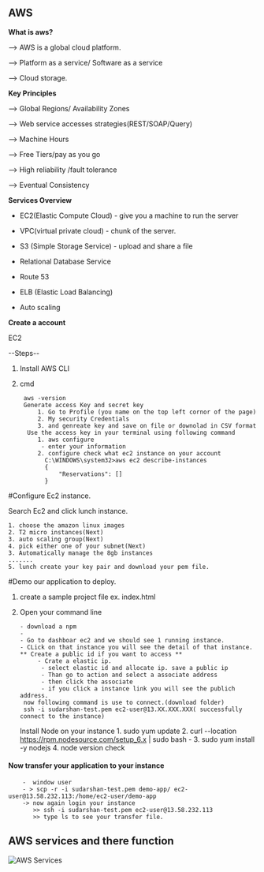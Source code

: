 ## AWS

**What is aws?**

--> AWS is a global cloud platform.

--> Platform as a service/ Software as a service

--> Cloud storage.


**Key Principles**

--> Global Regions/ Availability Zones

--> Web service accesses strategies(REST/SOAP/Query)

--> Machine Hours

--> Free Tiers/pay as you go

--> High reliability /fault tolerance

--> Eventual Consistency




**Services Overview**

- EC2(Elastic Compute Cloud) - give you a machine to run the server

- VPC(virtual private cloud) - chunk of the server.

- S3 (Simple Storage Service) - upload and share a file

- Relational Database Service

- Route 53

- ELB (Elastic Load Balancing)

- Auto scaling


**Create a account**

EC2

--Steps--
1. Install AWS CLI
2. cmd

        aws -version
        Generate access Key and secret key
            1. Go to Profile (you name on the top left cornor of the page)
            2. My security Credentials
            3. and genreate key and save on file or downolad in CSV format
         Use the access key in your terminal using following command
            1. aws configure
             - enter your information
            2. configure check what ec2 instance on your account
              C:\WINDOWS\system32>aws ec2 describe-instances
              {
                  "Reservations": []
              }


#Configure Ec2 instance.

Search Ec2 and click lunch instance.

    1. choose the amazon linux images
    2. T2 micro instances(Next)
    3. auto scaling group(Next)
    4. pick either one of your subnet(Next)
    3. Automatically manage the 8gb instances
    .......
    5. lunch create your key pair and download your pem file.


#Demo our application to deploy.

1. create a sample project file ex. index.html
2. Open your command line

       - download a npm
       -
       - Go to dashboar ec2 and we should see 1 running instance.
       - CLick on that instance you will see the detail of that instance.
       ** Create a public id if you want to access **
            - Crate a elastic ip.
             - select elastic id and allocate ip. save a public ip
             - Than go to action and select a associate address
             - then click the associate
             - if you click a instance link you will see the publich address.
        now following command is use to connect.(download folder)
        ssh -i sudarshan-test.pem ec2-user@13.XX.XXX.XXX( successfully connect to the instance)


      Install Node on your instance
        1. sudo yum update
        2. curl --location https://rpm.nodesource.com/setup_6.x | sudo bash -
       3. sudo yum install -y nodejs
       4. node version check
 #### Now transfer your application to your instance
        -  window user
        - > scp -r -i sudarshan-test.pem demo-app/ ec2-user@13.58.232.113:/home/ec2-user/demo-app
        -> now again login your instance
           >> ssh -i sudarshan-test.pem ec2-user@13.58.232.113
           >> type ls to see your transfer file.



## AWS services and there function

![AWS Services](https://github.com/Sudarshan-Neupane/npm_angular_tuts_commands/blob/master/images/Aws_services.JPG) 





